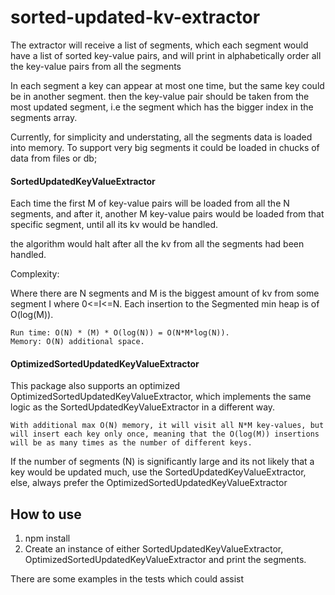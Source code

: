 # sorted-updated-kv-extractor
The extractor will receive a list of segments, which each segment would have a list of sorted key-value pairs, and will print in alphabetically order all the key-value pairs from all the segments

In each segment a key can appear at most one time, but the same key could be in another segment.
then the key-value pair should be taken from the most updated segment, i.e the segment which has the bigger index in the segments array.

Currently, for simplicity and understating, all the segments data is loaded into memory.
To support very big segments it could be loaded in chucks of data from files or db;

 
#### SortedUpdatedKeyValueExtractor

Each time the first M of key-value pairs will be loaded from all the N segments, and after it, another M
key-value pairs would be loaded from that specific segment, until all its kv would be handled.

the algorithm would halt after all the kv from all the segments had been handled.

Complexity:
 
 Where there are N segments and M is the biggest amount of kv from some segment I where 0<=I<=N.
 Each insertion to the Segmented min heap is of O(log(M)).

    Run time: O(N) * (M) * O(log(N)) = O(N*M*log(N)).
    Memory: O(N) additional space.
   
    
#### OptimizedSortedUpdatedKeyValueExtractor
This package also supports an optimized OptimizedSortedUpdatedKeyValueExtractor, which implements the same logic as the SortedUpdatedKeyValueExtractor in a different way.

    With additional max O(N) memory, it will visit all N*M key-values, but will insert each key only once, meaning that the O(log(M)) insertions will be as many times as the number of different keys.
        
 If the number of segments (N) is significantly large and its not likely that a key would be updated much, use the SortedUpdatedKeyValueExtractor, else, always prefer the OptimizedSortedUpdatedKeyValueExtractor 



## How to use

1. npm install
2. Create an instance of either SortedUpdatedKeyValueExtractor, OptimizedSortedUpdatedKeyValueExtractor and print the segments.

There are some examples in the tests which could assist